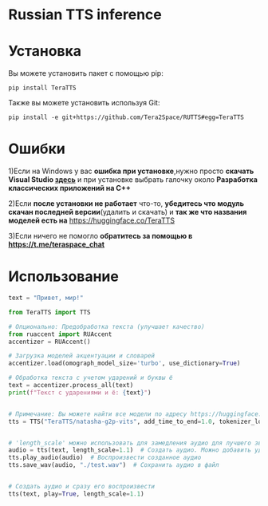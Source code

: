 # Russian TTS inference
# Установка
Вы можете установить пакет с помощью pip:
```
pip install TeraTTS
```
Также вы можете установить используя Git:
```
pip install -e git+https://github.com/Tera2Space/RUTTS#egg=TeraTTS
```
# Ошибки
1)Если на Windows у вас **ошибка при установке**,нужно просто **скачать Visual Studio [здесь](https://visualstudio.microsoft.com/ru/thank-you-downloading-visual-studio/?sku=Community&channel=Release&version=VS2022&source=VSLandingPage&cid=2030&passive=false)** и при установке выбрать галочку около **Разработка классических приложений на С++**

2)Если **после установки не работает** что-то, **убедитесь что модуль скачан последней версии**(удалить и скачать) и **так же что названия моделей есть на** https://huggingface.co/TeraTTS

3)Если ничего не помогло **обратитесь за помощью в https://t.me/teraspace_chat**
# Использование

```python  
text = "Привет, мир!"

from TeraTTS import TTS

# Опционально: Предобработка текста (улучшает качество)
from ruaccent import RUAccent
accentizer = RUAccent()

# Загрузка моделей акцентуации и словарей
accentizer.load(omograph_model_size='turbo', use_dictionary=True)

# Обработка текста с учетом ударений и буквы ё
text = accentizer.process_all(text)
print(f"Текст с ударениями и ё: {text}")


# Примечание: Вы можете найти все модели по адресу https://huggingface.co/TeraTTS, включая модель GLADOS
tts = TTS("TeraTTS/natasha-g2p-vits", add_time_to_end=1.0, tokenizer_load_dict=True) # Вы можете настроить 'add_time_to_end' для продолжительности аудио, 'tokenizer_load_dict' можно отключить если используете RUAccent


# 'length_scale' можно использовать для замедления аудио для лучшего звучания (по умолчанию 1.1, указано здесь для примера)
audio = tts(text, length_scale=1.1)  # Создать аудио. Можно добавить ударения, используя '+'
tts.play_audio(audio)  # Воспроизвести созданное аудио
tts.save_wav(audio, "./test.wav")  # Сохранить аудио в файл


# Создать аудио и сразу его воспроизвести
tts(text, play=True, length_scale=1.1)

```

